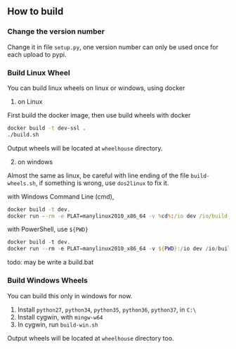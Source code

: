 ## How to build

### Change the version number

Change it in file `setup.py`, one version number can only be used once for each upload to pypi.

### Build Linux Wheel

You can build linux wheels on linux or windows, using docker

1. on Linux

First build the docker image, then use build wheels with docker

```bash
docker build -t dev-ssl .
./build.sh
```

Output wheels will be located at `wheelhouse` directory.

2. on windows

Almost the same as linux, be careful with line ending of the file `build-wheels.sh`, if something is wrong, use `dos2linux`
to fix it.

with Windows Command Line (cmd), 
```cmd
docker build -t dev.
docker run --rm -e PLAT=manylinux2010_x86_64 -v %cd%:/io dev /io/build-wheels.sh
```

with PowerShell, use `${PWD}`
```powershell
docker build -t dev.
docker run --rm -e PLAT=manylinux2010_x86_64 -v ${PWD}:/io dev /io/build-wheels.sh
```

todo: may be write a build.bat

### Build Windows Wheels

You can build this only in windows for now.

1. Install `python27`, `python34`, `python35`, `python36`, `python37`, in `C:\`
2. Install cygwin, with `mingw-w64`
3. In cygwin, run `build-win.sh`

Output wheels will be located at `wheelhouse` directory too.

